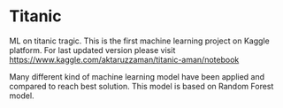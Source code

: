 # Titanic
ML on titanic tragic. 
This is the first machine learning project on Kaggle platform. For last updated version please visit https://www.kaggle.com/aktaruzzaman/titanic-aman/notebook

Many different kind of machine learning model have been applied and compared to reach best solution. This model is based on Random Forest model.
